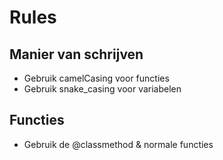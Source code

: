 # Rules

## Manier van schrijven
- Gebruik camelCasing voor functies
- Gebruik snake_casing voor variabelen

## Functies
- Gebruik de @classmethod & normale functies
